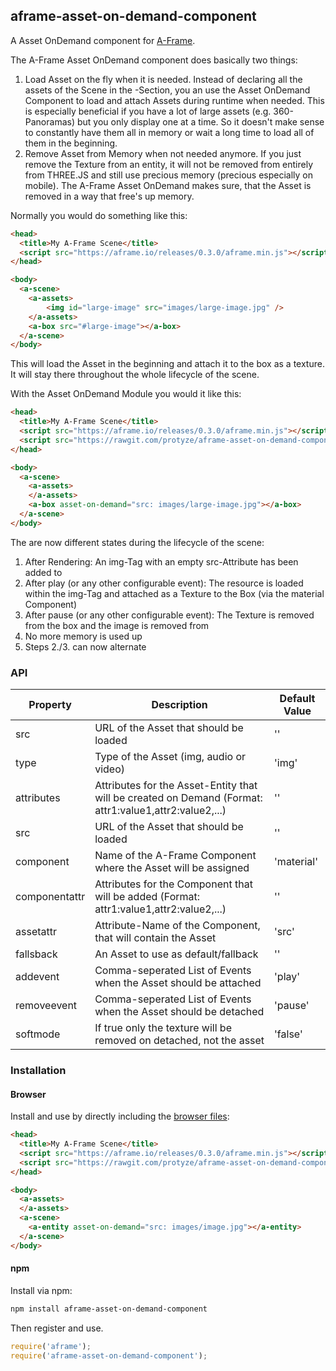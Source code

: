 ## aframe-asset-on-demand-component

A Asset OnDemand component for [A-Frame](https://aframe.io). 

The A-Frame Asset OnDemand component does basically two things:

1. Load Asset on the fly when it is needed. Instead of declaring all the assets of the Scene in the <a-assets>-Section, you an use the Asset OnDemand Component to load and attach Assets during runtime when needed. This is especially beneficial if you have a lot of large assets (e.g. 360-Panoramas) but you only display one at a time. So it doesn't make sense to constantly have them all in memory or wait a long time to load all of them in the beginning.
2. Remove Asset from Memory when not needed anymore. If you just remove the Texture from an entity, it will not be removed from entirely from THREE.JS and still use precious memory (precious especially on mobile). The A-Frame Asset OnDemand makes sure, that the Asset is removed in a way that free's up memory.

Normally you would do something like this:

```html
<head>
  <title>My A-Frame Scene</title>
  <script src="https://aframe.io/releases/0.3.0/aframe.min.js"></script>
</head>

<body>
  <a-scene>
    <a-assets>
        <img id="large-image" src="images/large-image.jpg" />
    </a-assets>
    <a-box src="#large-image"></a-box>
  </a-scene>
</body>
```

This will load the Asset in the beginning and attach it to the box as a texture. It will stay there throughout the whole lifecycle of the scene.

With the Asset OnDemand Module you would it like this:

```html
<head>
  <title>My A-Frame Scene</title>
  <script src="https://aframe.io/releases/0.3.0/aframe.min.js"></script>
  <script src="https://rawgit.com/protyze/aframe-asset-on-demand-component/master/dist/aframe-asset-on-demand-component.min.js"></script>
</head>

<body>
  <a-scene>
    <a-assets>
    </a-assets>
    <a-box asset-on-demand="src: images/large-image.jpg"></a-box>
  </a-scene>
</body>
```

The are now different states during the lifecycle of the scene:

1. After Rendering: An img-Tag with an empty src-Attribute has been added to <a-assets>
2. After play (or any other configurable event): The resource is loaded within the img-Tag and attached as a Texture to the Box (via the material Component)
3. After pause (or any other configurable event): The Texture is removed from the box and the image is removed from <a-assets>
4. No more memory is used up
5. Steps 2./3. can now alternate

### API

| Property | Description | Default Value |
| -------- | ----------- | ------------- |
| src      | URL of the Asset that should be loaded | '' |
| type      | Type of the Asset (img, audio or video) | 'img' |
| attributes      | Attributes for the Asset-Entity that will be created on Demand (Format: attr1:value1,attr2:value2,...)  | '' |
| src      | URL of the Asset that should be loaded | '' |
| component      | Name of the A-Frame Component where the Asset will be assigned | 'material' |
| componentattr      | Attributes for the Component that will be added (Format: attr1:value1,attr2:value2,...) | '' |
| assetattr      | Attribute-Name of the Component, that will contain the Asset | 'src' |
| fallsback      | An Asset to use as default/fallback | '' |
| addevent      | Comma-seperated List of Events when the Asset should be attached | 'play' |
| removeevent      | Comma-seperated List of Events when the Asset should be detached | 'pause' |
| softmode      | If true only the texture will be removed on detached, not the asset | 'false' |


### Installation

#### Browser

Install and use by directly including the [browser files](dist):

```html
<head>
  <title>My A-Frame Scene</title>
  <script src="https://aframe.io/releases/0.3.0/aframe.min.js"></script>
  <script src="https://rawgit.com/protyze/aframe-asset-on-demand-component/master/dist/aframe-asset-on-demand-component.min.js"></script>
</head>

<body>
  <a-assets>
  </a-assets>
  <a-scene>
    <a-entity asset-on-demand="src: images/image.jpg"></a-entity>
  </a-scene>
</body>
```

#### npm

Install via npm:

```bash
npm install aframe-asset-on-demand-component
```

Then register and use.

```js
require('aframe');
require('aframe-asset-on-demand-component');
```

